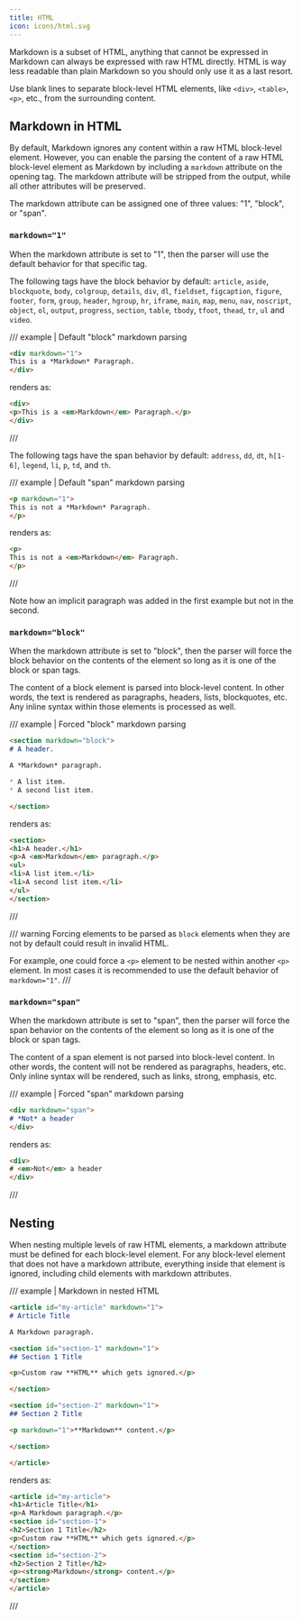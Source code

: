 ```yaml
---
title: HTML
icon: icons/html.svg
---
```


Markdown is a subset of HTML, anything that cannot be expressed in Markdown can always be expressed with raw HTML directly.
HTML is way less readable than plain Markdown so you should only use it as a last resort.

Use blank lines to separate block-level HTML elements, like `<div>`, `<table>`, `<p>`, etc., from the surrounding content.

## Markdown in HTML

By default, Markdown ignores any content within a raw HTML block-level element. However, you can enable the parsing the content of a raw HTML block-level element as Markdown by including a `markdown` attribute on the opening tag. The markdown attribute will be stripped from the output, while all other attributes will be preserved.

The markdown attribute can be assigned one of three values: "1", "block", or "span".

### `markdown="1"`

When the markdown attribute is set to "1", then the parser will use the default behavior for that specific tag.

The following tags have the block behavior by default: `article`, `aside`, `blockquote`, `body`, `colgroup`, `details`, `div`, `dl`, `fieldset`, `figcaption`, `figure`, `footer`, `form`, `group`, `header`, `hgroup`, `hr`, `iframe`, `main`, `map`, `menu`, `nav`, `noscript`, `object`, `ol`, `output`, `progress`, `section`, `table`, `tbody`, `tfoot`, `thead`, `tr`, `ul` and `video`.

/// example | Default "block" markdown parsing

```md
<div markdown="1">
This is a *Markdown* Paragraph.
</div>
```

renders as:

```html
<div>
<p>This is a <em>Markdown</em> Paragraph.</p>
</div>
```

///

The following tags have the span behavior by default: `address`, `dd`, `dt`, `h[1-6]`, `legend`, `li`, `p`, `td`, and `th`.

/// example | Default "span" markdown parsing

```md
<p markdown="1">
This is not a *Markdown* Paragraph.
</p>
```

renders as:

```html
<p>
This is not a <em>Markdown</em> Paragraph.
</p>
```

///

Note how an implicit paragraph was added in the first example but not in the second.

### `markdown="block"`

When the markdown attribute is set to "block", then the parser will force the block behavior on the contents of the element so long as it is one of the block or span tags.

The content of a block element is parsed into block-level content. In other words, the text is rendered as paragraphs, headers, lists, blockquotes, etc. Any inline syntax within those elements is processed as well.

/// example | Forced "block" markdown parsing

```md
<section markdown="block">
# A header.

A *Markdown* paragraph.

* A list item.
* A second list item.

</section>
```

renders as:

```html
<section>
<h1>A header.</h1>
<p>A <em>Markdown</em> paragraph.</p>
<ul>
<li>A list item.</li>
<li>A second list item.</li>
</ul>
</section>
```

///

<!--  -->

/// warning
Forcing elements to be parsed as `block` elements when they are not by default could result in invalid HTML.

For example, one could force a `<p>` element to be nested within another `<p>` element. In most cases it is
recommended to use the default behavior of `markdown="1"`.
///


### `markdown="span"`

When the markdown attribute is set to "span", then the parser will force the span behavior on the contents of the element so long as it is one of the block or span tags.

The content of a span element is not parsed into block-level content. In other words, the content will not be rendered as paragraphs, headers, etc. Only inline syntax will be rendered, such as links, strong, emphasis, etc.

/// example | Forced "span" markdown parsing

```md
<div markdown="span">
# *Not* a header
</div>
```

renders as:

```html
<div>
# <em>Not</em> a header
</div>
```

///


## Nesting

When nesting multiple levels of raw HTML elements, a markdown attribute must be defined for each block-level element. For any block-level element that does not have a markdown attribute, everything inside that element is ignored, including child elements with markdown attributes.

/// example | Markdown in nested HTML

```md
<article id="my-article" markdown="1">
# Article Title

A Markdown paragraph.

<section id="section-1" markdown="1">
## Section 1 Title

<p>Custom raw **HTML** which gets ignored.</p>

</section>

<section id="section-2" markdown="1">
## Section 2 Title

<p markdown="1">**Markdown** content.</p>

</section>

</article>
```

renders as:

```html
<article id="my-article">
<h1>Article Title</h1>
<p>A Markdown paragraph.</p>
<section id="section-1">
<h2>Section 1 Title</h2>
<p>Custom raw **HTML** which gets ignored.</p>
</section>
<section id="section-2">
<h2>Section 2 Title</h2>
<p><strong>Markdown</strong> content.</p>
</section>
</article>
```

///
